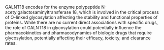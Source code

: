 GALNT18 encodes for the enzyme polypeptide N-acetylgalactosaminyltransferase 18, which is involved in the critical process of O-linked glycosylation affecting the stability and functional properties of proteins. While there are no current direct associations with specific drugs, the role of GALNT18 in glycosylation could potentially influence the pharmacokinetics and pharmacodynamics of biologic drugs that require glycosylation, potentially affecting their efficacy, toxicity, and clearance rates.
